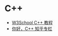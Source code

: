 # C++

* [W3School C++ 教程](https://wizardforcel.gitbooks.io/w3school-cpp/content/index.html)
* [你好，C++ 知乎专栏](https://zhuanlan.zhihu.com/nihaoCPP)